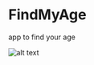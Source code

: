 # FindMyAge
app to find your age

![alt text](https://github.com/[HeshamFawzy]/[FindMyAge]/blob/[master]/ScreenShot.jpg?raw=true)
